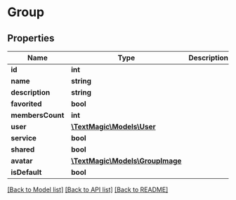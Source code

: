 # Group

## Properties
Name | Type | Description | Notes
------------ | ------------- | ------------- | -------------
**id** | **int** |  | 
**name** | **string** |  | 
**description** | **string** |  | 
**favorited** | **bool** |  | 
**membersCount** | **int** |  | 
**user** | [**\TextMagic\Models\User**](User.md) |  | 
**service** | **bool** |  | 
**shared** | **bool** |  | 
**avatar** | [**\TextMagic\Models\GroupImage**](GroupImage.md) |  | 
**isDefault** | **bool** |  | 

[[Back to Model list]](../README.md#documentation-for-models) [[Back to API list]](../README.md#documentation-for-api-endpoints) [[Back to README]](../README.md)



